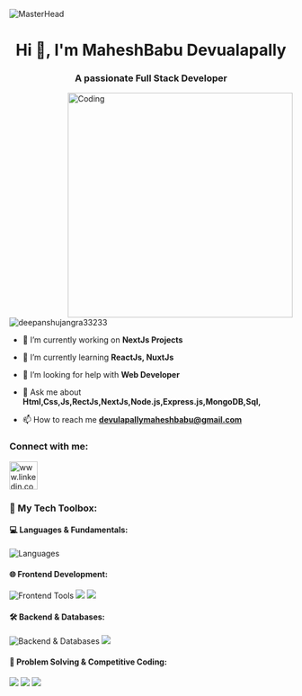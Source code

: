 ![MasterHead](https://user-images.githubusercontent.com/74038190/213910845-af37a709-8995-40d6-be59-724526e3c3d7.gif)
<h1 align="center">Hi 👋, I'm MaheshBabu Devualapally</h1> 
<h3 align="center">A passionate Full Stack Developer</h3>
<img align="right" alt="Coding" width="400" src="https://user-images.githubusercontent.com/74038190/238353480-219bcc70-f5dc-466b-9a60-29653d8e8433.gif">
<p align="left"> <img src="https://komarev.com/ghpvc/?username=deepanshujangra33233&label=Profile%20views&color=0e75b6&style=flat" alt="deepanshujangra33233" /> </p>

<!-- <p align="left"> <a href="https://twitter.com/deepanshu_1106" target="blank"><img src="https://img.shields.io/twitter/follow/deepanshu_1106?logo=twitter&style=for-the-badge" alt="deepanshu_1106" /></a> </p> -->

- 🔭 I’m currently working on **NextJs Projects** 

- 🌱 I’m currently learning **ReactJs, NuxtJs** 

- 🤝 I’m looking for help with **Web Developer** 

- 💬 Ask me about **Html,Css,Js,RectJs,NextJs,Node.js,Express.js,MongoDB,Sql,** 

- 📫 How to reach me **devulapallymaheshbabu@gmail.com**


<h3 align="left">Connect with me:</h3>
<p align="left">

<a href="https://www.linkedin.com/in/sumit-chouhan-developer" target="_blank"><img align="center" src="https://user-images.githubusercontent.com/74038190/235294012-0a55e343-37ad-4b0f-924f-c8431d9d2483.gif" alt="www.linkedin.com/in/mahesh-babu-5bb437334" height="50" width="50" /></a>
</p>

### 🚀 My Tech Toolbox:

#### 💻 Languages & Fundamentals:
<p align="left">
  <img src="https://skillicons.dev/icons?i=html,css,js,ts,java,c" alt="Languages" />
</p>

#### 🌐 Frontend Development:
<p align="left">
  <img src="https://skillicons.dev/icons?i=react,tailwind,materialui" alt="Frontend Tools" />
  <img src="https://img.shields.io/badge/Framer%20Motion-black?style=flat&logo=framer&logoColor=white" />
  <img src="https://img.shields.io/badge/GSAP-88CE02?style=flat&logo=greensock&logoColor=white" />
</p>

#### 🛠️ Backend & Databases:
<p align="left">
  <img src="https://skillicons.dev/icons?i=nodejs,express,mongodb,mysql,firebase,docker" alt="Backend & Databases" />
  <img src="https://img.shields.io/badge/Appwrite-DD0031?style=flat&logo=appwrite&logoColor=white" />
</p>

#### 🧠 Problem Solving & Competitive Coding:
<p align="left">
  <img src="https://img.shields.io/badge/DSA-strong-blue?style=flat" />
  <img src="https://img.shields.io/badge/Problem%20Solving-critical-success?style=flat" />
  <img src="https://img.shields.io/badge/Competitive%20Coding-orange?style=flat" />
</p>
